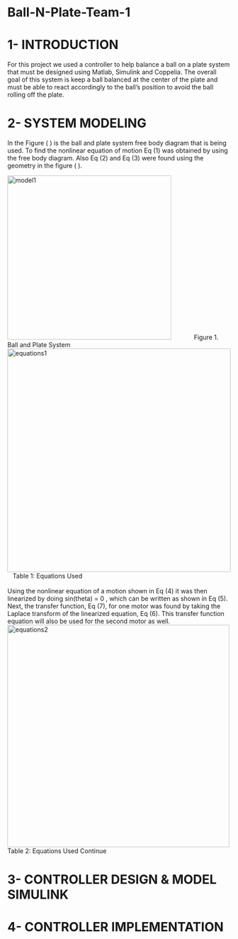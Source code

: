 # Ball-N-Plate-Team-1

# 1- INTRODUCTION

  For this project we used a controller to help balance a ball on a plate system that must be designed using Matlab, Simulink and Coppelia. The overall goal of this system is keep   a ball balanced at the center of the plate and must be able to react accordingly to the ball’s position to avoid the ball rolling off the plate. 

# 2- SYSTEM MODELING

In the Figure ( ) is the ball and plate system free body diagram that is being used. To find the nonlinear equation of motion Eq (1) was obtained by using the free body diagram. Also Eq (2) and Eq (3) were found using the geometry in the figure ( ). 

<img width="370" alt="model1" src="https://user-images.githubusercontent.com/76410573/102726544-76e2b100-42d4-11eb-9b7c-9d6543911034.png">
&nbsp;&nbsp;&nbsp;&nbsp;&nbsp;&nbsp;&nbsp;&nbsp;&nbsp;&nbsp;&nbsp;&nbsp;Figure 1. Ball and Plate System

<img width="504" alt="equations1" src="https://user-images.githubusercontent.com/76410573/102726659-6da61400-42d5-11eb-853e-7d81b7736615.png">
&nbsp;&nbsp;&nbsp;Table 1: Equations Used
<br>
<br>
Using the nonlinear equation of a motion shown in Eq (4) it was then linearized by doing sin(theta) = 0 , which can be written as shown in Eq (5). Next, the transfer function, Eq (7), for one motor was found by taking the Laplace transform of the linearized equation, Eq (6). This transfer function equation will also be used for the second motor as well.  

<img width="501" alt="equations2" src="https://user-images.githubusercontent.com/76410573/102726690-b8c02700-42d5-11eb-95fa-18dc798aae28.png">
Table 2: Equations Used Continue


# 3- CONTROLLER DESIGN & MODEL SIMULINK

# 4- CONTROLLER IMPLEMENTATION

